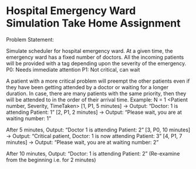 # Hospital Emergency Ward Simulation Take Home Assignment

Problem Statement:

Simulate scheduler for hospital emergency ward. At a given time, the emergency ward has a
fixed number of doctors. All the incoming patients will be provided with a tag depending upon
the severity of the emergency.
P0: Needs immediate attention
P1: Not critical, can wait

A patient with a more critical problem will preempt the other patients even if they have been
getting attended by a doctor or waiting for a longer duration. In case, there are many patients
with the same priority, then they will be attended to in the order of their arrival time.
Example:
<Number of doctors>
N = 1
<Patient number, Severity, TimeTaken>
[1, P1, 5 minutes] -> Output: “Doctor: 1 is attending Patient: 1”
[2, P1, 2 minutes] -> Output: “Please wait, you are at waiting number: 1”

After 5 minutes, Output: “Doctor 1 is attending Patient: 2”
[3, P0, 10 minutes] -> Output: “Critical patient, Doctor: 1 is now attending Patient: 3”
[4, P1, 7 minutes] -> Output: “Please wait, you are at waiting number: 2”

After 10 minutes, Output: “Doctor: 1 is attending Patient: 2” (Re-examine from the beginning i.e.
for 2 minutes) 
